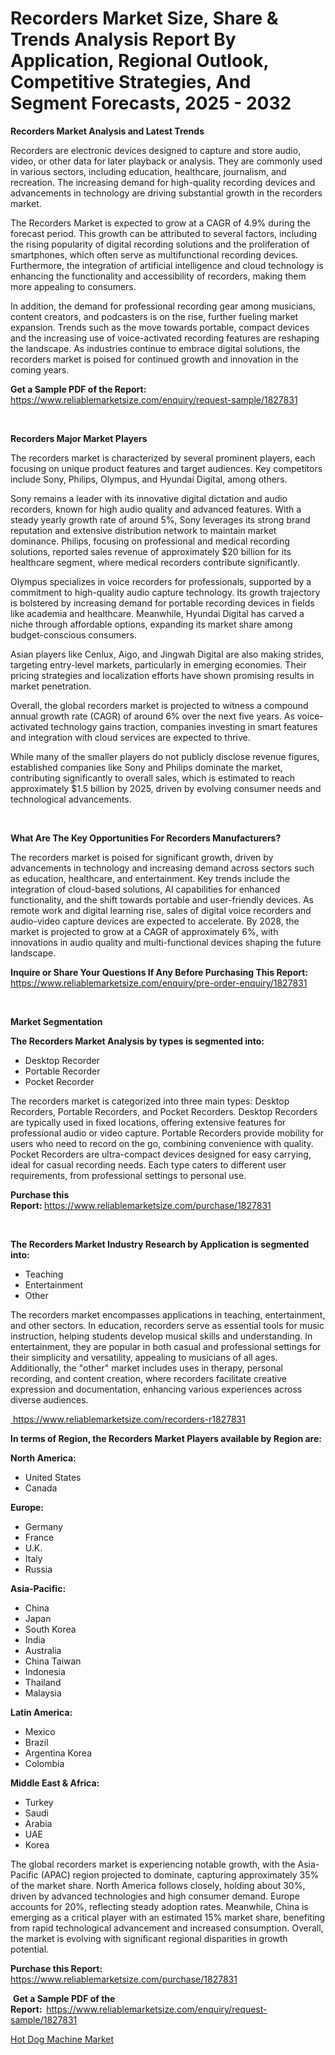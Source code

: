 <p><h1>Recorders Market Size, Share & Trends Analysis Report By Application, Regional Outlook, Competitive Strategies, And Segment Forecasts, 2025 - 2032</h1></p><p><strong>Recorders Market Analysis and Latest Trends</strong></p>
<p><p>Recorders are electronic devices designed to capture and store audio, video, or other data for later playback or analysis. They are commonly used in various sectors, including education, healthcare, journalism, and recreation. The increasing demand for high-quality recording devices and advancements in technology are driving substantial growth in the recorders market.</p><p>The Recorders Market is expected to grow at a CAGR of 4.9% during the forecast period. This growth can be attributed to several factors, including the rising popularity of digital recording solutions and the proliferation of smartphones, which often serve as multifunctional recording devices. Furthermore, the integration of artificial intelligence and cloud technology is enhancing the functionality and accessibility of recorders, making them more appealing to consumers.</p><p>In addition, the demand for professional recording gear among musicians, content creators, and podcasters is on the rise, further fueling market expansion. Trends such as the move towards portable, compact devices and the increasing use of voice-activated recording features are reshaping the landscape. As industries continue to embrace digital solutions, the recorders market is poised for continued growth and innovation in the coming years.</p></p>
<p><strong>Get a Sample PDF of the Report:&nbsp;</strong> <a href="https://www.reliablemarketsize.com/enquiry/request-sample/1827831?utm_campaign=2319&utm_medium=2&utm_source=Github&utm_content=ia&utm_term=11022025&utm_id=recorders">https://www.reliablemarketsize.com/enquiry/request-sample/1827831</a></p>
<p>&nbsp;</p>
<p><strong>Recorders Major Market Players</strong></p>
<p><p>The recorders market is characterized by several prominent players, each focusing on unique product features and target audiences. Key competitors include Sony, Philips, Olympus, and Hyundai Digital, among others.</p><p>Sony remains a leader with its innovative digital dictation and audio recorders, known for high audio quality and advanced features. With a steady yearly growth rate of around 5%, Sony leverages its strong brand reputation and extensive distribution network to maintain market dominance. Philips, focusing on professional and medical recording solutions, reported sales revenue of approximately $20 billion for its healthcare segment, where medical recorders contribute significantly.</p><p>Olympus specializes in voice recorders for professionals, supported by a commitment to high-quality audio capture technology. Its growth trajectory is bolstered by increasing demand for portable recording devices in fields like academia and healthcare. Meanwhile, Hyundai Digital has carved a niche through affordable options, expanding its market share among budget-conscious consumers.</p><p>Asian players like Cenlux, Aigo, and Jingwah Digital are also making strides, targeting entry-level markets, particularly in emerging economies. Their pricing strategies and localization efforts have shown promising results in market penetration.</p><p>Overall, the global recorders market is projected to witness a compound annual growth rate (CAGR) of around 6% over the next five years. As voice-activated technology gains traction, companies investing in smart features and integration with cloud services are expected to thrive. </p><p>While many of the smaller players do not publicly disclose revenue figures, established companies like Sony and Philips dominate the market, contributing significantly to overall sales, which is estimated to reach approximately $1.5 billion by 2025, driven by evolving consumer needs and technological advancements.</p></p>
<p>&nbsp;</p>
<p><strong>What Are The Key Opportunities For Recorders Manufacturers?</strong></p>
<p><p>The recorders market is poised for significant growth, driven by advancements in technology and increasing demand across sectors such as education, healthcare, and entertainment. Key trends include the integration of cloud-based solutions, AI capabilities for enhanced functionality, and the shift towards portable and user-friendly devices. As remote work and digital learning rise, sales of digital voice recorders and audio-video capture devices are expected to accelerate. By 2028, the market is projected to grow at a CAGR of approximately 6%, with innovations in audio quality and multi-functional devices shaping the future landscape.</p></p>
<p><strong>Inquire or Share Your Questions If Any Before Purchasing This Report:</strong> <a href="https://www.reliablemarketsize.com/enquiry/pre-order-enquiry/1827831?utm_campaign=2319&utm_medium=2&utm_source=Github&utm_content=ia&utm_term=11022025&utm_id=recorders">https://www.reliablemarketsize.com/enquiry/pre-order-enquiry/1827831</a></p>
<p>&nbsp;</p>
<p><strong>Market Segmentation</strong></p>
<p><strong>The Recorders Market Analysis by types is segmented into:</strong></p>
<p><ul><li>Desktop Recorder</li><li>Portable Recorder</li><li>Pocket Recorder</li></ul></p>
<p><p>The recorders market is categorized into three main types: Desktop Recorders, Portable Recorders, and Pocket Recorders. Desktop Recorders are typically used in fixed locations, offering extensive features for professional audio or video capture. Portable Recorders provide mobility for users who need to record on the go, combining convenience with quality. Pocket Recorders are ultra-compact devices designed for easy carrying, ideal for casual recording needs. Each type caters to different user requirements, from professional settings to personal use.</p></p>
<p><strong>Purchase this Report:&nbsp;</strong><a href="https://www.reliablemarketsize.com/purchase/1827831?utm_campaign=2319&utm_medium=2&utm_source=Github&utm_content=ia&utm_term=11022025&utm_id=recorders">https://www.reliablemarketsize.com/purchase/1827831</a></p>
<p>&nbsp;</p>
<p><strong>The Recorders Market Industry Research by Application is segmented into:</strong></p>
<p><ul><li>Teaching</li><li>Entertainment</li><li>Other</li></ul></p>
<p><p>The recorders market encompasses applications in teaching, entertainment, and other sectors. In education, recorders serve as essential tools for music instruction, helping students develop musical skills and understanding. In entertainment, they are popular in both casual and professional settings for their simplicity and versatility, appealing to musicians of all ages. Additionally, the "other" market includes uses in therapy, personal recording, and content creation, where recorders facilitate creative expression and documentation, enhancing various experiences across diverse audiences.</p></p>
<p><a href="https://www.reliablemarketsize.com/recorders-r1827831?utm_campaign=2319&utm_medium=2&utm_source=Github&utm_content=ia&utm_term=11022025&utm_id=recorders">&nbsp;https://www.reliablemarketsize.com/recorders-r1827831</a></p>
<p><strong>In terms of Region, the Recorders Market Players available by Region are:</strong></p>
<p>
    <p> <strong> North America: </strong>
        <ul>
            <li>United States</li>
            <li>Canada</li>
        </ul>
        </p> 
    <p> <strong> Europe: </strong>
        <ul>
            <li>Germany</li>
            <li>France</li>
            <li>U.K.</li>
            <li>Italy</li>
            <li>Russia</li>
        </ul>
        </p> 
    <p> <strong> Asia-Pacific: </strong>
        <ul>
            <li>China</li>
            <li>Japan</li>
            <li>South Korea</li>
            <li>India</li>
            <li>Australia</li>
            <li>China Taiwan</li>
            <li>Indonesia</li>
            <li>Thailand</li>
            <li>Malaysia</li>
        </ul>
        </p> 
    <p> <strong> Latin America: </strong>
        <ul>
            <li>Mexico</li>
            <li>Brazil</li>
            <li>Argentina Korea</li>
            <li>Colombia</li>
        </ul>
        </p> 
    <p> <strong> Middle East & Africa: </strong>
        <ul>
            <li>Turkey</li>
            <li>Saudi</li>
            <li>Arabia</li>
            <li>UAE</li>
            <li>Korea</li>
        </ul>
    </p>
    </p>
<p><p>The global recorders market is experiencing notable growth, with the Asia-Pacific (APAC) region projected to dominate, capturing approximately 35% of the market share. North America follows closely, holding about 30%, driven by advanced technologies and high consumer demand. Europe accounts for 20%, reflecting steady adoption rates. Meanwhile, China is emerging as a critical player with an estimated 15% market share, benefiting from rapid technological advancement and increased consumption. Overall, the market is evolving with significant regional disparities in growth potential.</p></p>
<p><strong>Purchase this Report: </strong><a href="https://www.reliablemarketsize.com/purchase/1827831?utm_campaign=2319&utm_medium=2&utm_source=Github&utm_content=ia&utm_term=11022025&utm_id=recorders">https://www.reliablemarketsize.com/purchase/1827831</a></p>
<p>&nbsp;<strong>Get a Sample PDF of the Report:&nbsp;&nbsp;</strong><a href="https://www.reliablemarketsize.com/enquiry/request-sample/1827831?utm_campaign=2319&utm_medium=2&utm_source=Github&utm_content=ia&utm_term=11022025&utm_id=recorders">https://www.reliablemarketsize.com/enquiry/request-sample/1827831</a></p>
<p><strong></strong></p>
<p><p><a href="https://github.com/oslieselotte2192/Market-Research-Report-List-1/blob/main/hot-dog-machine-market.md?utm_campaign=2319&utm_medium=2&utm_source=Github&utm_content=ia&utm_term=11022025&utm_id=recorders">Hot Dog Machine Market</a></p></p>